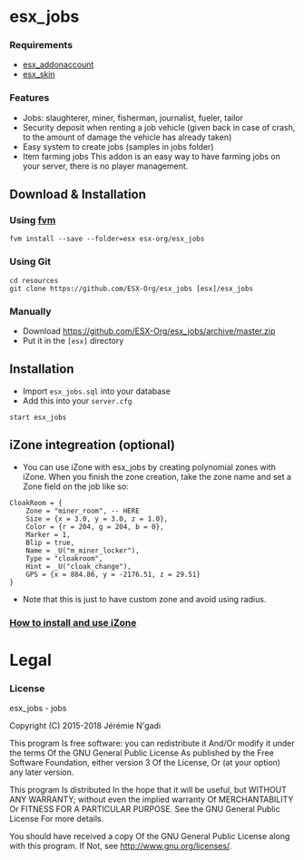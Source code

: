 # esx_jobs
### Requirements
- [esx_addonaccount](https://github.com/ESX-Org/esx_addonaccount)
- [esx_skin](https://github.com/ESX-Org/esx_skin)

### Features
- Jobs: slaughterer, miner, fisherman, journalist, fueler, tailor
- Security deposit when renting a job vehicle (given back in case of crash, to the amount of damage the vehicle has already taken)
- Easy system to create jobs (samples in jobs folder)
- Item farming jobs
This addon is an easy way to have farming jobs on your server, there is no player management.

## Download & Installation

### Using [fvm](https://github.com/qlaffont/fvm-installer)
```
fvm install --save --folder=esx esx-org/esx_jobs
```

### Using Git
```
cd resources
git clone https://github.com/ESX-Org/esx_jobs [esx]/esx_jobs
```

### Manually
- Download https://github.com/ESX-Org/esx_jobs/archive/master.zip
- Put it in the `[esx]` directory

## Installation
- Import `esx_jobs.sql` into your database
- Add this into your `server.cfg`
```
start esx_jobs
```

## iZone integreation (optional)
- You can use iZone with esx_jobs by creating polynomial zones with iZone. When you finish the zone creation, take the zone name and set a Zone field on the job like so:
```
CloakRoom = {
    Zone = "miner_room", -- HERE
    Size = {x = 3.0, y = 3.0, z = 1.0},
    Color = {r = 204, g = 204, b = 0},
    Marker = 1,
    Blip = true,
    Name = _U("m_miner_locker"),
    Type = "cloakroom",
    Hint = _U("cloak_change"),
    GPS = {x = 884.86, y = -2176.51, z = 29.51}
}
```
- Note that this is just to have custom zone and avoid using radius.
### [How to install and use iZone](https://github.com/izio38/iZone)

# Legal
### License
esx_jobs - jobs

Copyright (C) 2015-2018 Jérémie N'gadi

This program Is free software: you can redistribute it And/Or modify it under the terms Of the GNU General Public License As published by the Free Software Foundation, either version 3 Of the License, Or (at your option) any later version.

This program Is distributed In the hope that it will be useful, but WITHOUT ANY WARRANTY; without even the implied warranty Of MERCHANTABILITY Or FITNESS FOR A PARTICULAR PURPOSE. See the GNU General Public License For more details.

You should have received a copy Of the GNU General Public License along with this program. If Not, see http://www.gnu.org/licenses/.